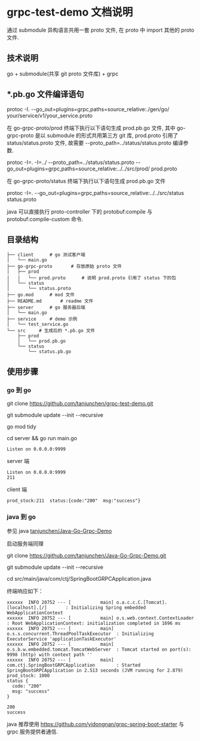 # grpc-test-demo 文档说明

通过 submodule 异构语言共用一套 proto 文件, 在 proto 中 import 其他的 proto 文件.

## 技术说明

go + submodule(共享 git proto 文件库) + grpc

## *.pb.go 文件编译语句

protoc -I. --go_out=plugins=grpc,paths=source_relative:./gen/go/ your/service/v1/your_service.proto

在 go-grpc-proto/prod 终端下执行以下语句生成 prod.pb.go 文件, 其中 go-grpc-proto 是以 submodule 的形式共用第三方 git 库,
prod.proto 引用了 status/status.proto 文件, 故需要 --proto_path=../status/status.proto 编译参数.

protoc -I=. -I=../ --proto_path=../status/status.proto --go_out=plugins=grpc,paths=source_relative:../../src/prod/  prod.proto

在 go-grpc-proto/status 终端下执行以下语句生成 prod.pb.go 文件

protoc -I=.  --go_out=plugins=grpc,paths=source_relative:../../src/status status.proto

java 可以直接执行 proto-controller 下的 protobuf:compile 与 protobuf:compile-custom 命令.

## 目录结构

```
├── client      # go 测试客户端
│   └── main.go
├── go-grpc-proto       # 存放原始 proto 文件
│   ├── prod
│   │   └── prod.proto      # 说明 prod.proto 引用了 status 下的包
│   └── status
│       └── status.proto
├── go.mod      # mod 文件
├── README.md       # readme 文件
├── server      # go 服务器后端
│   └── main.go
├── service     # demo 示例
│   └── test_service.go
└── src     # 生成后的 *.pb.go 文件
    ├── prod
    │   └── prod.pb.go
    └── status
        └── status.pb.go
```

## 使用步骤

### go 到 go

git clone https://github.com/tanjunchen/grpc-test-demo.git
    
git submodule update --init --recursive

go mod tidy

cd server && go run main.go

```
Listen on 0.0.0.0:9999
```

server 端

```
Listen on 0.0.0.0:9999
211
```

client 端

```
prod_stock:211  status:{code:"200"  msg:"success"}
```

### java 到 go

参见 java [tanjunchen/Java-Go-Grpc-Demo](https://github.com/tanjunchen/Java-Go-Grpc-Demo)

启动服务端同理
 
git clone https://github.com/tanjunchen/Java-Go-Grpc-Demo.git
 
git submodule update --init --recursive
 
cd src/main/java/com/ctj/SpringBootGRPCApplication.java

终端响应如下：

```
xxxxxx  INFO 20752 --- [           main] o.a.c.c.C.[Tomcat].[localhost].[/]       : Initializing Spring embedded WebApplicationContext
xxxxxx  INFO 20752 --- [           main] o.s.web.context.ContextLoader            : Root WebApplicationContext: initialization completed in 1696 ms
xxxxxx  INFO 20752 --- [           main] o.s.s.concurrent.ThreadPoolTaskExecutor  : Initializing ExecutorService 'applicationTaskExecutor'
xxxxxx  INFO 20752 --- [           main] o.s.b.w.embedded.tomcat.TomcatWebServer  : Tomcat started on port(s): 9998 (http) with context path ''
xxxxxx  INFO 20752 --- [           main] com.ctj.SpringBootGRPCApplication        : Started SpringBootGRPCApplication in 2.513 seconds (JVM running for 2.879)
prod_stock: 1000
status {
  code: "200"
  msg: "success"
}

200
success
```

java 推荐使用 https://github.com/yidongnan/grpc-spring-boot-starter 与 grpc 服务提供者通信.